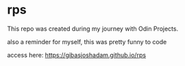 # rps

This repo was created during my journey with Odin Projects.

also a reminder for myself, this was pretty funny to code

access here: https://gibasjoshadam.github.io/rps
